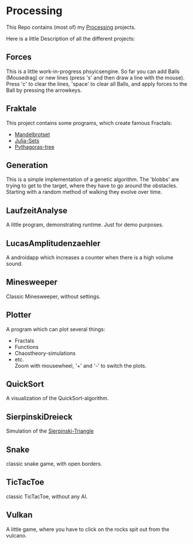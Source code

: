 # Processing
This Repo contains (most of) my [Processing](https://processing.org/) projects.

Here is a little Description of all the different projects:

## Forces
This is a little work-in-progress phsyicsengine. So far you can add Balls (Mousedrag) or new lines (press 's' and then draw a line with the mouse). Press 'c' to clear the lines, 'space' to clear all Balls, and apply forces to the Ball by pressing the arrowkeys.

## Fraktale
This project contains some programs, which create famous Fractals:
- [Mandelbrotset](https://en.wikipedia.org/wiki/Mandelbrot_set)
- [Julia-Sets](https://en.wikipedia.org/wiki/Julia_set)
- [Pythagoras-tree](https://en.wikipedia.org/wiki/Pythagoras_tree_(fractal))

## Generation
This is a simple implementation of a genetic algorithm. The 'blobbs' are trying to get to the target, where they have to go around the obstacles. Starting with a random method of walking they evolve over time.

## LaufzeitAnalyse
A little program, demonstrating runtime. Just for demo purposes.

## LucasAmplitudenzaehler
A androidapp which increases a counter when there is a high volume sound.

## Minesweeper
Classic Minesweeper, without settings.

## Plotter
A program which can plot several things:
- Fractals
- Functions
- Chaostheory-simulations
- etc.  
  Zoom with mousewheel, '+' and '-' to switch the plots.

## QuickSort
A visualization of the QuickSort-algorithm.

## SierpinskiDreieck
Simulation of the [Sierpinski-Triangle](https://en.wikipedia.org/wiki/Sierpi%C5%84ski_triangle)

## Snake
classic snake game, with open borders.

## TicTacToe
classic TicTacToe, without any AI.

## Vulkan
A little game, where you have to click on the rocks spit out from the vulcano.
